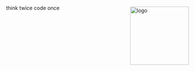 <img src="https://github-readme-stats.vercel.app/api?username=RAOE&show_icons=true" alt="logo" height="160" align="right" style="margin: 5px; margin-bottom: 20px;" />
think twice code once
